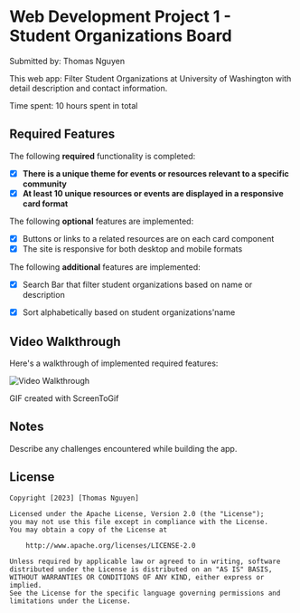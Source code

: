 # Web Development Project 1 - Student Organizations Board

Submitted by: Thomas Nguyen

This web app: Filter Student Organizations at University of Washington with detail description and contact information.

Time spent: 10 hours spent in total

## Required Features

The following **required** functionality is completed:

- [X] **There is a unique theme for events or resources relevant to a specific community**
- [X] **At least 10 unique resources or events are displayed in a responsive card format**

The following **optional** features are implemented:

- [X] Buttons or links to a related resources are on each card component
- [X] The site is responsive for both desktop and mobile formats

The following **additional** features are implemented:

* [X] Search Bar that filter student organizations based on name or description

* [X] Sort alphabetically based on student organizations'name

## Video Walkthrough

Here's a walkthrough of implemented required features:

<img src='.\src\assets\walkthrough.gif' title='Video Walkthrough' width='' alt='Video Walkthrough' />

GIF created with ScreenToGif

## Notes

Describe any challenges encountered while building the app.

## License

    Copyright [2023] [Thomas Nguyen]

    Licensed under the Apache License, Version 2.0 (the "License");
    you may not use this file except in compliance with the License.
    You may obtain a copy of the License at

        http://www.apache.org/licenses/LICENSE-2.0

    Unless required by applicable law or agreed to in writing, software
    distributed under the License is distributed on an "AS IS" BASIS,
    WITHOUT WARRANTIES OR CONDITIONS OF ANY KIND, either express or implied.
    See the License for the specific language governing permissions and
    limitations under the License.